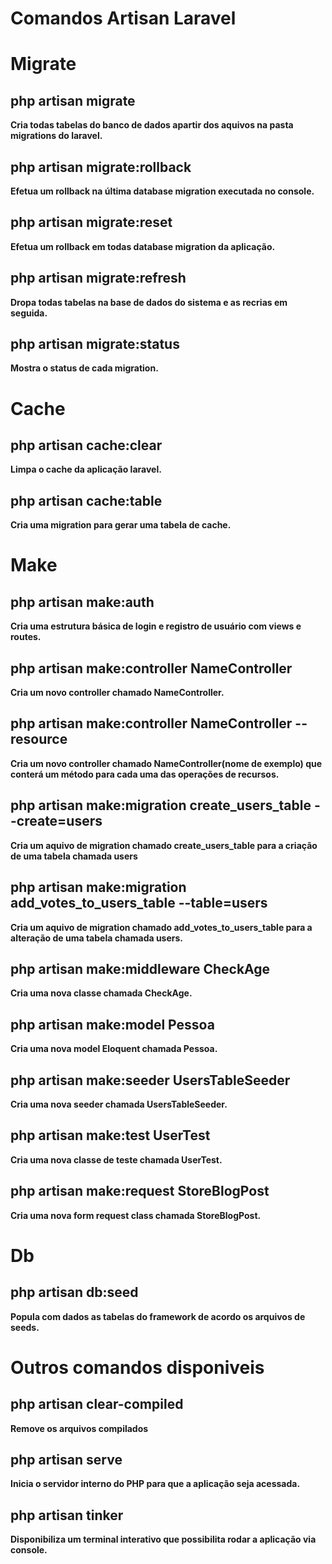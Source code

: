 <h1>Comandos Artisan Laravel<h1>

<h1><b>Migrate<b></h1>
<h2><b>php artisan migrate<b></h2>
  <p>Cria todas tabelas do banco de dados apartir dos aquivos na pasta migrations do laravel.</p>
<h2><b>php artisan migrate:rollback</b></h2>
  <p>Efetua um rollback na última database migration executada no console.</p>
<h2><b>php artisan migrate:reset</b></h2> 
  <p>Efetua um rollback em todas database migration da aplicação.</p>
<h2><b>php artisan migrate:refresh</b></h2>
  <p>Dropa todas tabelas na base de dados do sistema e as recrias em seguida.</p>
<h2><b>php artisan migrate:status</b></h2>
  <p>Mostra o status de cada migration.</p>
 
<h1><b>Cache</b></h1>
<h2><b>php artisan cache:clear</b></h2>
  <p>Limpa o cache da aplicação laravel.</p>
<h2><b>php artisan cache:table</b></h2>        
  <p>Cria uma migration para gerar uma tabela de cache.</p>
  
<h1><b>Make</b></h1>
<h2><b>php artisan make:auth</b></h2>
  <p>Cria uma estrutura básica de login e registro de usuário com views e routes.</p>
<h2><b>php artisan make:controller NameController</b></h2>
  <p>Cria um novo controller chamado <b>NameController</b>.</p>
<h2><b>php artisan make:controller NameController --resource</b></h2>
  <p>Cria um novo controller chamado <b>NameController(nome de exemplo)</b> que conterá um método para cada uma das operações de recursos.</p>
<h2><b>php artisan make:migration create_users_table --create=users<b></h2>
  <p>Cria um aquivo de migration chamado <b>create_users_table</b> para a criação de uma tabela chamada <b>users</b></p>
<h2>php artisan make:migration add_votes_to_users_table --table=users</h2>
  <p>Cria um aquivo de migration chamado <b>add_votes_to_users_table</b> para a alteração de uma tabela chamada <b>users</b>.</p>
<h2>php artisan make:middleware CheckAge</h2>
  <p>Cria uma nova classe chamada <b>CheckAge</b>.</p>
<h2>php artisan make:model Pessoa</h2>
  <p>Cria uma nova model Eloquent chamada <b>Pessoa</b>.</p>
<h2>php artisan make:seeder UsersTableSeeder</h2>
  <p>Cria uma nova seeder chamada <b>UsersTableSeeder</b>.</p>
<h2>php artisan make:test UserTest</h2>
  <p>Cria uma nova classe de teste chamada <b>UserTest</b>.</p>
<h2>php artisan make:request StoreBlogPost</h2>
  <p>Cria uma nova form request class chamada <b>StoreBlogPost</b>.</p>
  
<h1><b>Db</b></h1>
<h2><b>php artisan db:seed<b></h2>
  <p>Popula com dados as tabelas do framework de acordo os arquivos de seeds.</p>

<h1><b>Outros comandos disponiveis</h1>
<h2><b>php artisan clear-compiled<b></h2>
  <p>Remove os arquivos compilados</p>
<h2><b>php artisan serve<b></h2>
  <p>Inicia o servidor interno do PHP para que a aplicação seja acessada.</p>
<h2><b>php artisan tinker<b></h2>
  <p>Disponibiliza um terminal interativo que possibilita rodar a aplicação via console.</p>
  

  

